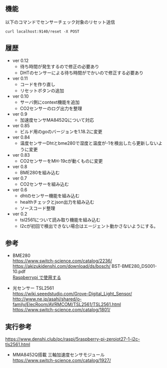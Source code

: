 ## 機能
以下のコマンドでセンサーチェック対象のリセット送信
```
curl localhost:9140/reset -X POST
```

## 履歴
* ver 0.12
  * 待ち時間が発生するので修正の必要あり
  * DHTのセンサーによる待ち時間がでかいので修正する必要あり
* ver 0.11
  * コードを作り直し
  * リセットボタンの追加
* ver 0.10
  * サーバ側にcontext機能を追加
  * CO2センサーのログ出力を整理
* ver 0.9
  *  加速度センサMA8452Qについて対応
* ver 0.85
  * ビルド用のgoのバージョンを1.18.2に変更
* ver 0.84
  * 温度センサーDhtとbme280で湿度と温度が-1を検出したら更新しないように変更
* ver 0.83
  * CO2センサーをMH-19cが動くものに変更
* ver 0.8
  * BME280を組み込む
* ver 0.7
  * CO2センサーを組み込む
* ver 0.6
  * dhtのセンサー機能を組み込む
  * healthチェックとjson出力を組み込む
  * ソースコード整理
* ver 0.2
  * tsl2561について読み取り機能を組み込む
  * I2cが初回で検出できない場合はエージェント動かさないようにする。


## 参考
* BME280 \
 https://www.switch-science.com/catalog/2236/ \
 https://akizukidenshi.com/download/ds/bosch/ BST-BME280_DS001-10.pdf \
 [Raspberrypi で使用する](https://deviceplus.jp/hobby/raspberrypi_entry_039/)

* 光センサー TSL2561 \
 https://wiki.seeedstudio.com/Grove-Digital_Light_Sensor/
 http://www.ne.jp/asahi/shared/o-family/ElecRoom/AVRMCOM/TSL2561/TSL2561.html
 https://www.switch-science.com/catalog/1801/

## 実行参考
 https://www.denshi.club/pc/raspi/5raspberry-pi-zeroiot27-1-i2c-tls2561.html

* MMA8452Q搭載 三軸加速度センサモジュール \
 https://www.switch-science.com/catalog/1927/